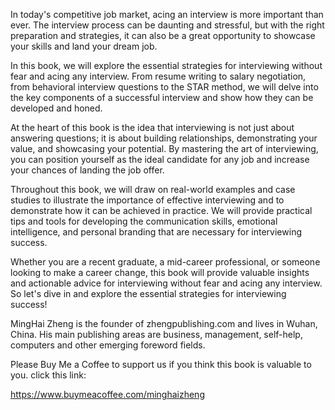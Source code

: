 
In today's competitive job market, acing an interview is more important than ever. The interview process can be daunting and stressful, but with the right preparation and strategies, it can also be a great opportunity to showcase your skills and land your dream job.

In this book, we will explore the essential strategies for interviewing without fear and acing any interview. From resume writing to salary negotiation, from behavioral interview questions to the STAR method, we will delve into the key components of a successful interview and show how they can be developed and honed.

At the heart of this book is the idea that interviewing is not just about answering questions; it is about building relationships, demonstrating your value, and showcasing your potential. By mastering the art of interviewing, you can position yourself as the ideal candidate for any job and increase your chances of landing the job offer.

Throughout this book, we will draw on real-world examples and case studies to illustrate the importance of effective interviewing and to demonstrate how it can be achieved in practice. We will provide practical tips and tools for developing the communication skills, emotional intelligence, and personal branding that are necessary for interviewing success.

Whether you are a recent graduate, a mid-career professional, or someone looking to make a career change, this book will provide valuable insights and actionable advice for interviewing without fear and acing any interview. So let's dive in and explore the essential strategies for interviewing success!

MingHai Zheng is the founder of zhengpublishing.com and lives in Wuhan, China. His main publishing areas are business, management, self-help, computers and other emerging foreword fields.

Please Buy Me a Coffee to support us if you think this book is valuable to you. click this link:

https://www.buymeacoffee.com/minghaizheng
